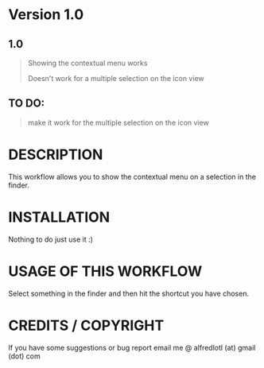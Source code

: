 # Version 1.0

## 1.0
> Showing the contextual menu works
>
> Doesn't work for a multiple selection on the icon view

## TO DO:
> make it work for the multiple selection on the icon view

# DESCRIPTION

This workflow allows you to show the contextual menu on a selection in the finder.

# INSTALLATION

Nothing to do just use it :)

# USAGE OF THIS WORKFLOW

Select something in the finder and then hit the shortcut you have chosen.

# CREDITS / COPYRIGHT

If you have some suggestions or bug report email me @ alfredlotl (at) gmail (dot) com